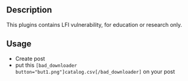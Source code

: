 ## Description
This plugins contains LFI vulnerability, for education or research only.

## Usage
- Create post
- put this `[bad_downloader button="but1.png"]catalog.csv[/bad_downloader]` on your post
